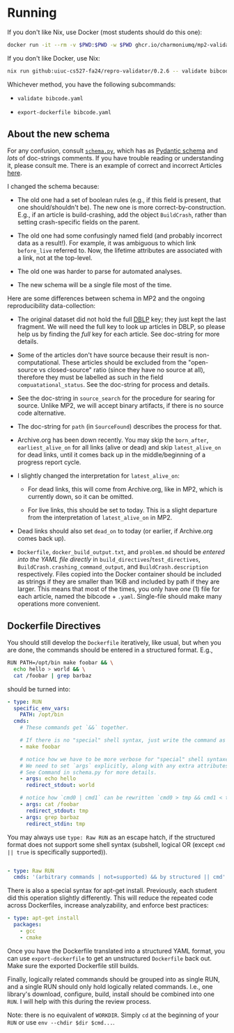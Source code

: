 # Running

If you don't like Nix, use Docker (most students should do this one):

``` sh
docker run -it --rm -v $PWD:$PWD -w $PWD ghcr.io/charmoniumq/mp2-validator:0.2.6 validate bibcode.yaml
```

If you don't like Docker, use Nix:

``` sh
nix run github:uiuc-cs527-fa24/repro-validator/0.2.6 -- validate bibcode.yaml
```

Whichever method, you have the following subcommands:

- ``` sh
  validate bibcode.yaml
  ```

- ``` sh
  export-dockerfile bibcode.yaml
  ```

## About the new schema

For any confusion, consult [`schema.py`](./schema.py), which has as [Pydantic schema](https://pydantic.dev/) and _lots_ of doc-strings comments. If you have trouble reading or understanding it, please consult me. There is an example of correct and incorrect Articles [here](./test_cases).

I changed the schema because:

- The old one had a set of boolean rules (e.g., if this field is present, that one should/shouldn't be). The new one is more correct-by-construction. E.g., if an article is build-crashing, add the object `BuildCrash`, rather than setting crash-specific fields on the parent.

- The old one had some confusingly named field (and probably incorrect data as a result!). For example, it was ambiguous to which link `before_live` referred to. Now, the lifetime attributes are associated with a link, not at the top-level.

- The old one was harder to parse for automated analyses.

- The new schema will be a single file most of the time.

Here are some differences between schema in MP2 and the ongoing reproducibility data-collection:

- The original dataset did not hold the full [DBLP](https://dblp.org) key; they just kept the last fragment. We will need the full key to look up articles in DBLP, so please help us by finding the _full_ key for each article. See doc-string for more details.

- Some of the articles don't have source because their result is non-computational. These articles should be excluded from the "open-source vs closed-source" ratio (since they have no source at all), therefore they must be labelled as such in the field `compuatational_status`. See the doc-string for process and details.

- See the doc-string in `source_search` for the procedure for searing for source. Unlike MP2, we will accept binary artifacts, if there is no source code alternative.

- The doc-string for `path` (in `SourceFound`) describes the process for that.

- Archive.org has been down recently. You may skip the `born_after`, `earliest_alive_on` for all links (alive or dead) and skip `latest_alive_on` for dead links, until it comes back up in the middle/beginning of a progress report cycle.

- I slightly changed the interpretation for `latest_alive_on`:

  - For dead links, this will come from Archive.org, like in MP2, which is currently down, so it can be omitted.

  - For live links, this should be set to today. This is a slight departure from the interpretation of `latest_alive_on` in MP2.

- Dead links should also set `dead_on` to today (or earlier, if Archive.org comes back up).

- `Dockerfile`, `docker_build_output.txt`, and `problem.md` should be _entered into the YAML file directly_ in `build_directives`/`test_directives`, `BuildCrash.crashing_command_output`, and `BuildCrash.description` respectively. Files copied into the Docker container should be included as strings if they are smaller than 1KiB and included by path if they are larger. This means that most of the times, you only have _one_ (1) file for each article, named the bibcode + `.yaml`. Single-file should make many operations  more convenient.

## Dockerfile Directives

You should still develop the `Dockerfile` iteratively, like usual, but when you are done, the commands should be entered in a structured format. E.g.,

```bash
RUN PATH=/opt/bin make foobar && \
  echo hello > world && \
  cat /foobar | grep barbaz
```

should be turned into:

```yaml
- type: RUN
  specific_env_vars:
    PATH: /opt/bin
  cmds:
    # These commands get `&&` together.

    # If there is no "special" shell syntax, just write the command as a list element.
    - make foobar

    # notice how we have to be more verbose for "special" shell syntaxes, like redirection.
    # We need to set `args` explicitly, along with any extra attributes.
    # See Command in schema.py for more details.
    - args: echo hello
      redirect_stdout: world

    # notice how `cmd0 | cmd1` can be rewritten `cmd0 > tmp && cmd1 < tmp`.
    - args: cat /foobar
      redirect_stdout: tmp
    - args: grep barbaz
      redirect_stdin: tmp
```

You may always use `type: Raw RUN` as an escape hatch, if the structured format does not support some shell syntax (subshell, logical OR (except `cmd || true` is specifically supported)).

  ```yaml

  - type: Raw RUN
    cmds: '(arbitrary commands | not=supported) && by structured || cmd'
  ```

There is also a special syntax for apt-get install. Previously, each student did this operation slightly differently. This will reduce the repeated code across Dockerfiles, increase analyzability, and enforce best practices:

```yaml
- type: apt-get install
  packages:
    - gcc
    - cmake
```

Once you have the Dockerfile translated into a structured YAML format, you can use `export-dockerfile` to get an unstructured `Dockerfile` back out. Make sure the exported Dockerfile still builds.

Finally, logically related commands should be grouped into as single RUN, and a single RUN should only hold logically related commands. I.e., one library's download, configure, build, install should be combined into one `RUN`. I will help with this during the review process.

Note: there is no equivalent of `WORKDIR`. Simply `cd` at the beginning of your `RUN` or use `env --chdir $dir $cmd...`.
